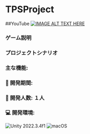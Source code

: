 # TPSProject
##YouTube
[![IMAGE ALT TEXT HERE](https://img.youtube.com/vi/QAILZ3XrHwk/0.jpg)](https://www.youtube.com/watch?v=QAILZ3XrHwk)
### ゲーム説明

### プロジェクトシナリオ

### 主な機能:

### 📅 開発期間: 

### 👤 開発人数: １人

### 💻 開発環境:
![Unity](https://img.shields.io/badge/unity-%23000000.svg?style=for-the-badge&logo=unity&logoColor=white) 2022.3.4f1
![macOS](https://img.shields.io/badge/mac%20os-000000?style=for-the-badge&logo=macos&logoColor=F0F0F0)


